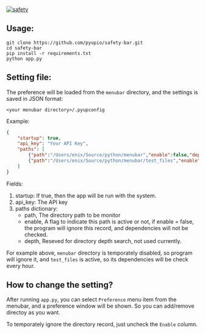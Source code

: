 [![safety](https://raw.githubusercontent.com/pyupio/safety-bar/master/safety-bar.jpg)](https://pyup.io/safety/)

## Usage:

```
git clone https://github.com/pyupio/safety-bar.git
cd safety-bar
pip install -r requirements.txt
python app.py
```

## Setting file:

The preference will be loaded from the `menubar` directory, and the settings is saved in JSON format:

```
<your menubar directory>/.pyupconfig
```

Example:

```json
{
    "startup": true,
    "api_key": "Your API Key",
    "paths": [
        {"path":"/Users/enix/Source/python/menubar","enable":false,"depth":1},    
        {"path":"/Users/enix/Source/python/menubar/test_files","enable":true,"depth":1}
    ]
}
```

Fields:

1. startup:  If true, then the app will be run with the system.
2. api_key:  The API key
3. paths dictionary:
    * path,  The directory path to be monitor
    * enable, A flag to indicate this path is active or not, if enable = false, the program will ignore this record, and dependencies will not be checked.
    * depth, Reseved for directory depth search, not used currently.

For example above, `menubar` directory is temporately disabled, so program will  ignore it, and `test_files` is active, so its dependencies will be check every hour.

## How to change the setting?

After running `app.py`, you can select `Preference` menu item from the menubar, and a preference window will be shown. So you can add/remove directoy as you want.

To temporately ignore the directory record, just uncheck the `Enable` column.
